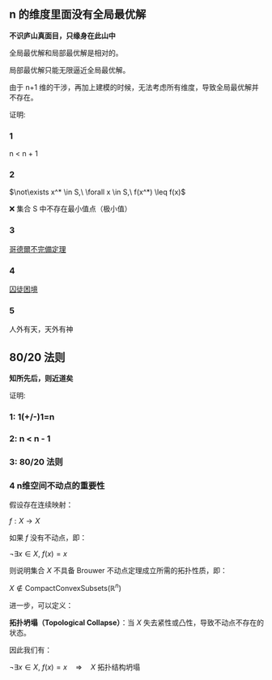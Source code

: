 ## n 的维度里面没有全局最优解

**不识庐山真面目，只缘身在此山中**

全局最优解和局部最优解是相对的。

局部最优解只能无限逼近全局最优解。

由于 n+1 维的干涉，再加上建模的时候，无法考虑所有维度，导致全局最优解并不存在。

证明:

### 1

  n < n + 1

### 2

$\not\exists x^* \in S,\ \forall x \in S,\ f(x^*) \leq f(x)$

❌ 集合 S 中不存在最小值点（极小值）

### 3

[哥德爾不完備定理](https://zh.wikipedia.org/wiki/%E5%93%A5%E5%BE%B7%E5%B0%94%E4%B8%8D%E5%AE%8C%E5%A4%87%E5%AE%9A%E7%90%86)

### 4

[囚徒困境](https://zh.wikipedia.org/wiki/%E5%9B%9A%E5%BE%92%E5%9B%B0%E5%A2%83)

### 5

人外有天，天外有神

## 80/20 法则

**知所先后，则近道矣**

证明:

### 1: 1(+/-)1=n

### 2: n < n - 1

### 3: 80/20 法则

### 4 n维空间不动点的重要性

假设存在连续映射：

$f: X \to X$

如果 $f$ 没有不动点，即：

$\neg \exists x \in X,\ f(x) = x$

则说明集合 $X$ 不具备 Brouwer 不动点定理成立所需的拓扑性质，即：

$X \notin \text{CompactConvexSubsets}(\mathbb{R}^n)$

进一步，可以定义：

**拓扑坍塌（Topological Collapse）**：当 $X$ 失去紧性或凸性，导致不动点不存在的状态。

因此我们有：

$\neg \exists x \in X,\ f(x) = x \quad \Rightarrow \quad X \text{ 拓扑结构坍塌}$




